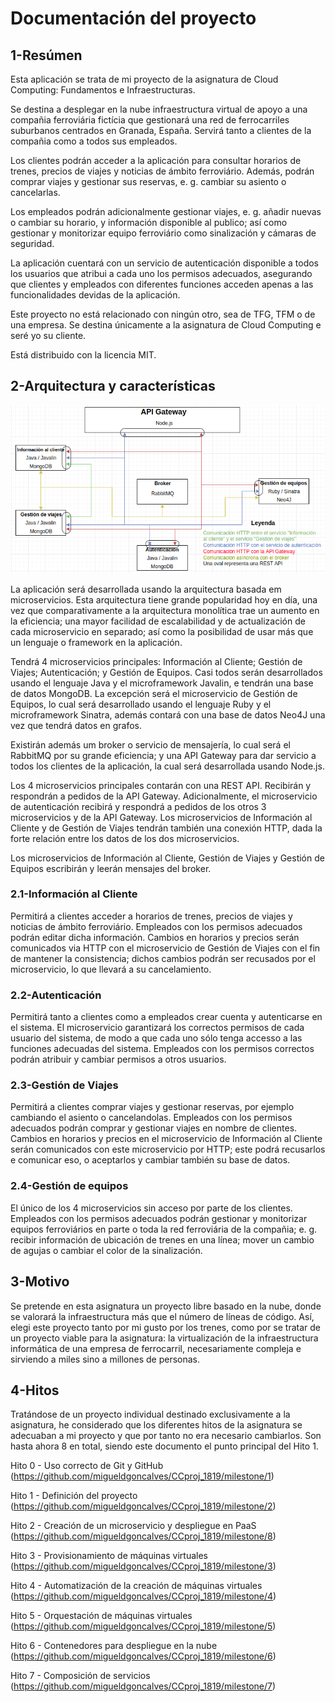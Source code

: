 # Documentación del proyecto

## 1-Resúmen

Esta aplicación se trata de mi proyecto de la asignatura de Cloud Computing: Fundamentos e Infraestructuras.

Se destina a desplegar en la nube infraestructura virtual de apoyo a una compañia ferroviária fictícia que gestionará una red de ferrocarriles suburbanos centrados en Granada, España. Servirá tanto a clientes de la compañia como a todos sus empleados.

Los clientes podrán acceder a la aplicación para consultar horarios de trenes, precios de viajes y noticias de ámbito ferroviário. Además, podrán comprar viajes y gestionar sus reservas, e. g. cambiar su asiento o cancelarlas.

Los empleados podrán adicionalmente gestionar viajes, e. g. añadir nuevas o cambiar su horario, y información disponible al publico; así como gestionar y monitorizar equipo ferroviário como sinalización y cámaras de seguridad.

La aplicación cuentará con un servicio de autenticación disponible a todos los usuarios que atribui a cada uno los permisos adecuados, asegurando que clientes y empleados con diferentes funciones acceden apenas a las funcionalidades devidas de la aplicación.

Este proyecto no está relacionado con ningún otro, sea de TFG, TFM o de una empresa. Se destina únicamente a la asignatura de Cloud Computing e seré yo su cliente.

Está distribuido con la licencia MIT.

## 2-Arquitectura y características

<img src="Diagrama.png" alt="https://github.com/migueldgoncalves/CCproj_1819/blob/master/docs/Diagrama.png">

La aplicación será desarrollada usando la arquitectura basada em microservicios. Esta arquitectura tiene grande popularidad hoy en día, una vez que comparativamente a la arquitectura monolítica trae un aumento en la eficiencia; una mayor facilidad de escalabilidad y de actualización de cada microservicio en separado; así como la posibilidad de usar más que un lenguaje o framework en la aplicación.

Tendrá 4 microservicios principales: Información al Cliente; Gestión de Viajes; Autenticación; y Gestión de Equipos. Casi todos serán desarrollados usando el lenguaje Java y el microframework Javalin, e tendrán una base de datos MongoDB. La excepción será el microservicio de Gestión de Equipos, lo cual será desarrollado usando el lenguaje Ruby y el microframework Sinatra, además contará con una base de datos Neo4J una vez que tendrá datos en grafos.

Existirán además um broker o servicio de mensajería, lo cual será el RabbitMQ por su grande eficiencia; y una API Gateway para dar servicio a todos los clientes de la aplicación, la cual será desarrollada usando Node.js.

Los 4 microservicios principales contarán con una REST API. Recibirán y respondrán a pedidos de la API Gateway. Adicionalmente, el microservicio de autenticación recibirá y respondrá a pedidos de los otros 3 microservicios y de la API Gateway. Los microservicios de Información al Cliente y de Gestión de Viajes tendrán también una conexión HTTP, dada la forte relación entre los datos de los dos microservicios.

Los microservicios de Información al Cliente, Gestión de Viajes y Gestión de Equipos escribirán y leerán mensajes del broker.

### 2.1-Información al Cliente

Permitirá a clientes acceder a horarios de trenes, precios de viajes y noticias de ámbito ferroviário. Empleados con los permisos adecuados podrán editar dicha información. Cambios en horarios y precios serán comunicados via HTTP con el microservicio de Gestión de Viajes con el fin de mantener la consistencia; dichos cambios podrán ser recusados por el microservicio, lo que llevará a su cancelamiento.

### 2.2-Autenticación

Permitirá tanto a clientes como a empleados crear cuenta y autenticarse en el sistema. El microservicio garantizará los correctos permisos de cada usuario del sistema, de modo a que cada uno sólo tenga accesso a las funciones adecuadas del sistema. Empleados con los permisos correctos podrán atribuir y cambiar permisos a otros usuarios.

### 2.3-Gestión de Viajes

Permitirá a clientes comprar viajes y gestionar reservas, por ejemplo cambiando el asiento o cancelandolas. Empleados con los permisos adecuados podrán comprar y gestionar viajes en nombre de clientes. Cambios en horarios y precios en el microservicio de Información al Cliente serán comunicados con este microservicio por HTTP; este podrá recusarlos e comunicar eso, o aceptarlos y cambiar también su base de datos.

### 2.4-Gestión de equipos

El único de los 4 microservicios sin acceso por parte de los clientes. Empleados con los permisos adecuados podrán gestionar y monitorizar equipos ferroviários en parte o toda la red ferroviária de la compañia; e. g. recibir información de ubicación de trenes en una línea; mover un cambio de agujas o cambiar el color de la sinalización.

## 3-Motivo

Se pretende en esta asignatura un proyecto libre basado en la nube, donde se valorará la infraestructura más que el número de líneas de código. Así, elegi este proyecto tanto por mi gusto por los trenes, como por se tratar de un proyecto viable para la asignatura: la virtualización de la infraestructura informática de una empresa de ferrocarril, necesariamente compleja e sirviendo a miles sino a millones de personas.

## 4-Hitos

Tratándose de un proyecto individual destinado exclusivamente a la asignatura, he considerado que los diferentes hitos de la asignatura se adecuaban a mi proyecto y que por tanto no era necesario cambiarlos. Son hasta ahora 8 en total, siendo este documento el punto principal del Hito 1.

Hito 0 - Uso correcto de Git y GitHub (https://github.com/migueldgoncalves/CCproj_1819/milestone/1)

Hito 1 - Definición del proyecto (https://github.com/migueldgoncalves/CCproj_1819/milestone/2)

Hito 2 - Creación de un microservicio y despliegue en PaaS (https://github.com/migueldgoncalves/CCproj_1819/milestone/8)

Hito 3 - Provisionamiento de máquinas virtuales (https://github.com/migueldgoncalves/CCproj_1819/milestone/3)

Hito 4 - Automatización de la creación de máquinas virtuales (https://github.com/migueldgoncalves/CCproj_1819/milestone/4)

Hito 5 - Orquestación de máquinas virtuales (https://github.com/migueldgoncalves/CCproj_1819/milestone/5)

Hito 6 - Contenedores para despliegue en la nube (https://github.com/migueldgoncalves/CCproj_1819/milestone/6)

Hito 7 - Composición de servicios (https://github.com/migueldgoncalves/CCproj_1819/milestone/7)
